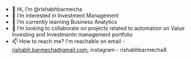 - 👋 Hi, I’m @rishabhbarmecha
- 👀 I’m interested in Investment Management
- 🌱 I’m currently learning Business Analytics
- 💞️ I’m looking to collaborate on projects related to automation on Value Investing and Investmentn management portfolio
- 📫 How to reach me? I'm reachable on email - rishabh.barmecha@gmail.com, instagram - rishabhbarmecha8

<!---
rishabhbarmecha/rishabhbarmecha is a ✨ special ✨ repository because its `README.md` (this file) appears on your GitHub profile.
You can click the Preview link to take a look at your changes.
--->
